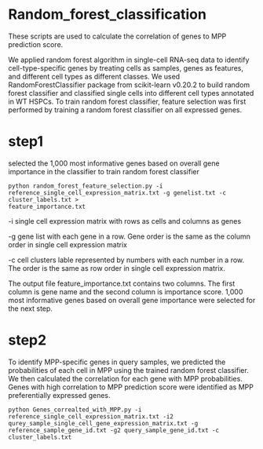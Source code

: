 # Random_forest_classification
These scripts are used to calculate the correlation of genes to MPP prediction score. 

We applied random forest algorithm in single-cell RNA-seq data to identify cell-type-specific genes by treating cells as samples, genes as features, and different cell types as different classes. We used RandomForestClassifier package from scikit-learn v0.20.2 to build random forest classifier and classified single cells into different cell types annotated in WT HSPCs. To train random forest classifier, feature selection was first performed by training a random forest classifier on all expressed genes.

# step1 
selected the 1,000 most informative genes based on overall gene importance in the classifier to train random forest classifier
```
python random_forest_feature_selection.py -i reference_single_cell_expression_matrix.txt -g genelist.txt -c cluster_labels.txt > 
feature_importance.txt
```
-i single cell expression matrix with rows as cells and columns as genes 

-g gene list with each gene in a row. Gene order is the same as the column order in single cell expression matrix

-c cell clusters lable represented by numbers with each number in a row. The order is the same as row order in single cell expression matrix. 

The output file feature_importance.txt contains two columns. The first column is gene name and the second column is importance score.  1,000 most informative genes based on overall gene importance were selected for the next step.

# step2
To identify MPP-specific genes in query samples, we predicted the probabilities of each cell in MPP using the trained random forest classifier. We then calculated the correlation for each gene with MPP probabilities. Genes with high correlation to MPP prediction score were identified as MPP preferentially expressed genes.   

```
python Genes_correalted_with_MPP.py -i reference_single_cell_expression_matrix.txt -i2 qurey_sample_single_cell_gene_expression_matrix.txt -g reference_sample_gene_id.txt -g2 query_sample_gene_id.txt -c cluster_labels.txt 
```
